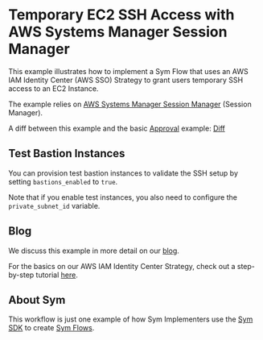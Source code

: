# Temporary EC2 SSH Access with AWS Systems Manager Session Manager

This example illustrates how to implement a Sym Flow that uses an AWS IAM Identity Center (AWS SSO) Strategy to grant users temporary SSH access to an EC2 Instance.

The example relies on [AWS Systems Manager Session Manager](https://docs.aws.amazon.com/systems-manager/latest/userguide/session-manager.html) (Session Manager).

A diff between this example and the basic [Approval](../approvals) example: [Diff](https://github.com/symopsio/examples/compare/1e4b8b03e089b8b55cfd81b8e580637fdc502e79...7b0f47fda4d044d5ef5471ce651dfc60567708a8)

## Test Bastion Instances

You can provision test bastion instances to validate the SSH setup by setting `bastions_enabled` to `true`.

Note that if you enable test instances, you also need to configure the `private_subnet_id` variable.

## Blog

We discuss this example in more detail on our [blog]().

For the basics on our AWS IAM Identity Center Strategy, check out a step-by-step tutorial [here](https://docs.symops.com/docs/aws-sso).

## About Sym

This workflow is just one example of how Sym Implementers use the [Sym SDK](https://docs.symops.com/docs) to create [Sym Flows](https://docs.symops.com/docs/sym-access-flows).
